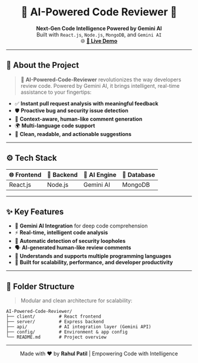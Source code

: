 <h1 align="center">🤖 AI-Powered Code Reviewer 🚀</h1>

<p align="center">
  <b>Next-Gen Code Intelligence Powered by Gemini AI</b><br>
  Built with <code>React.js</code>, <code>Node.js</code>, <code>MongoDB</code>, and <code>Gemini AI</code><br>
  🌐 <a href="https://ai-powered-code-reviewer-rahultech.netlify.app/" target="_blank"><b>🌟 Live Demo</b></a>
</p>

---

## 🧠 About the Project

> 🚀 **AI-Powered-Code-Reviewer** revolutionizes the way developers review code. Powered by Gemini AI, it brings intelligent, real-time assistance to your fingertips:

* ✅ **Instant pull request analysis with meaningful feedback**
* 🛡️ **Proactive bug and security issue detection**
* 💬 **Context-aware, human-like comment generation**
* 🌍 **Multi-language code support**
* 🧹 **Clean, readable, and actionable suggestions**

---

## ⚙️ Tech Stack

| 🌐 Frontend | 🔧 Backend | 🤖 AI Engine | 💾 Database |
| ----------- | ---------- | ------------ | ----------- |
| React.js    | Node.js    | Gemini AI    | MongoDB     |

---

## ✨ Key Features

* 🤖 **Gemini AI Integration** for deep code comprehension
* ⚡ **Real-time, intelligent code analysis**
* 🔐 **Automatic detection of security loopholes**
* 🗣️ **AI-generated human-like review comments**
* 🧠 **Understands and supports multiple programming languages**
* 🚀 **Built for scalability, performance, and developer productivity**

---

## 📁 Folder Structure

> Modular and clean architecture for scalability:

```
AI-Powered-Code-Reviewer/
├── client/         # React frontend
├── server/         # Express backend
├── api/            # AI integration layer (Gemini API)
├── config/         # Environment & app config
└── README.md       # Project overview
```

---

<p align="center">Made with ❤️ by <b>Rahul Patil</b> | Empowering Code with Intelligence</p>
